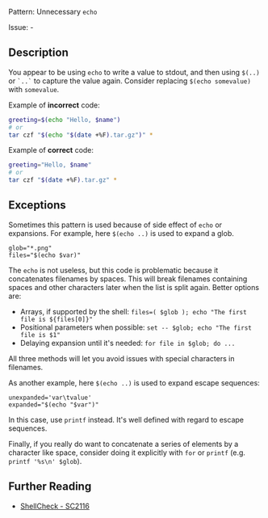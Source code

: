 Pattern: Unnecessary `echo`

Issue: -

## Description

You appear to be using `echo` to write a value to stdout, and then using `$(..)` or `` `..` `` to capture the value again. Consider replacing `$(echo somevalue)` with `somevalue`.

Example of **incorrect** code:

```sh
greeting=$(echo "Hello, $name")
# or
tar czf "$(echo "$(date +%F).tar.gz")" *
```

Example of **correct** code:

```sh
greeting="Hello, $name"
# or
tar czf "$(date +%F).tar.gz" *
```

## Exceptions

Sometimes this pattern is used because of side effect of `echo` or expansions. For example, here `$(echo ..)` is used to expand a glob.
```
glob="*.png"
files="$(echo $var)"
```

The `echo` is not useless, but this code is problematic because it concatenates filenames by spaces. This will break filenames containing spaces and other characters later when the list is split again. Better options are:

* Arrays, if supported by the shell: `files=( $glob ); echo "The first file is ${files[0]}"`
* Positional parameters when possible: `set -- $glob; echo "The first file is $1"`
* Delaying expansion until it's needed: `for file in $glob; do ...`

All three methods will let you avoid issues with special characters in filenames.

As another example, here `$(echo ..)` is used to expand escape sequences:
```
unexpanded='var\tvalue'
expanded="$(echo "$var")"
```

In this case, use `printf` instead. It's well defined with regard to escape sequences. 

Finally, if you really do want to concatenate a series of elements by a character like space, consider doing it explicitly with `for` or `printf` (e.g. `printf '%s\n' $glob`).

## Further Reading

* [ShellCheck - SC2116](https://github.com/koalaman/shellcheck/wiki/SC2116)
